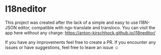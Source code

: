 # I18neditor

This project was created after the lack of a simple and easy to use I18N-JSON editor, compatible with ngx-translate and transloco.
You can visit the app here without any charge: https://anton-kirschhock.github.io/i18neditor/

If you have any improvements feel free to create a PR.
If you encounter any issues or have suggestions, feel free to leave an issue ☺️
